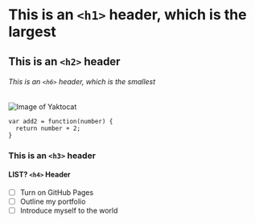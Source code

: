 # This is an `<h1>` header, which is the largest
## This is an `<h2>` header
###### This is an `<h6>` header, which is the smallest 


![Image of Yaktocat](https://octodex.github.com/images/yaktocat.png)


```
var add2 = function(number) {
  return number + 2;
}
```

### This is an `<h3>` header
#### LIST?  `<h4>` Header
- [ ] Turn on GitHub Pages
- [ ] Outline my portfolio
- [ ] Introduce myself to the world
